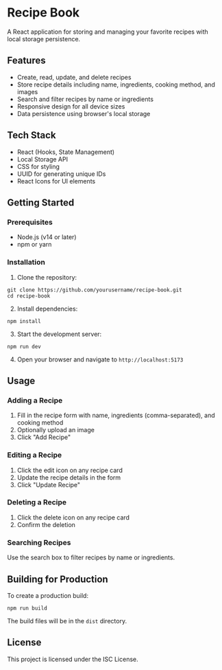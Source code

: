 # Recipe Book

A React application for storing and managing your favorite recipes with local storage persistence.

## Features

- Create, read, update, and delete recipes
- Store recipe details including name, ingredients, cooking method, and images
- Search and filter recipes by name or ingredients
- Responsive design for all device sizes
- Data persistence using browser's local storage

## Tech Stack

- React (Hooks, State Management)
- Local Storage API
- CSS for styling
- UUID for generating unique IDs
- React Icons for UI elements

## Getting Started

### Prerequisites

- Node.js (v14 or later)
- npm or yarn

### Installation

1. Clone the repository:
```
git clone https://github.com/yourusername/recipe-book.git
cd recipe-book
```

2. Install dependencies:
```
npm install
```

3. Start the development server:
```
npm run dev
```

4. Open your browser and navigate to `http://localhost:5173`

## Usage

### Adding a Recipe

1. Fill in the recipe form with name, ingredients (comma-separated), and cooking method
2. Optionally upload an image
3. Click "Add Recipe"

### Editing a Recipe

1. Click the edit icon on any recipe card
2. Update the recipe details in the form
3. Click "Update Recipe"

### Deleting a Recipe

1. Click the delete icon on any recipe card
2. Confirm the deletion

### Searching Recipes

Use the search box to filter recipes by name or ingredients.

## Building for Production

To create a production build:

```
npm run build
```

The build files will be in the `dist` directory.

## License

This project is licensed under the ISC License. 

